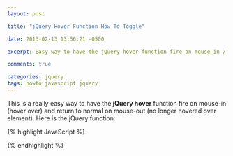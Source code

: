 ```yaml
---
layout: post

title: "jQuery Hover Function How To Toggle"

date: 2013-02-13 13:56:21 -0500

excerpt: Easy way to have the jQuery hover function fire on mouse-in / hover over

comments: true

categories: jquery
tags: howto javascript jquery
---
```

This is a really easy way to have the **jQuery hover** function fire on mouse-in (hover over) and return to normal on mouse-out (no longer hovered over element). Here is the jQuery function:

{% highlight JavaScript %}
<script>
  $('.yourclass').hover(function(){
    alert('hover in');
  }, function(){
    alert('hover out');
  });
</script>
{% endhighlight %}
